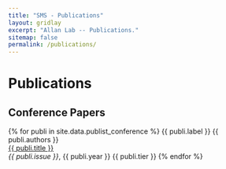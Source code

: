 ```yaml
---
title: "SMS - Publications"
layout: gridlay
excerpt: "Allan Lab -- Publications."
sitemap: false
permalink: /publications/
---
```


<!--
# Submitted
{% for publi in site.data.publist_submit %}
  {{ publi.label }} {{ publi.authors }} <br />
  <em>{{ publi.issue }}</em>, {{ publi.year }}
{% endfor %}
-->

# Publications
<!-- (^ denotes co-first author) -->

## Conference Papers
{% for publi in site.data.publist_conference %}
  {{ publi.label }} {{ publi.authors }} <br />
  <a href="{{ publi.tlink }}">{{ publi.title }}</a> <br />
  <em>{{ publi.issue }}</em>, {{ publi.year }} {{ publi.tier }}
{% endfor %}

<!-- ## Journal Papers
   - {% for publi in site.data.publist_journal %}
   -   {{ publi.label }} {{ publi.authors }} <br />
   -   <a href="{{ publi.tlink }}">{{ publi.title }}</a> <br />
   -   <em>{{ publi.issue }}</em>, {{ publi.year }} {{ publi.tier }}
   - {% endfor %}
   -
   - ## Patents
   - {% for publi in site.data.publist_patent %}
   -   {{ publi.label }} {{ publi.inventors }} <br />
   -   {{ publi.title }} <br />
   -   <em>{{ publi.ptype }} {{ publi.pnum }}</em>, {{ publi.year }} {{ publi.status }}
   - {% endfor %}
   -
   -
   - ## Lectures & Invited Talks
   - {% for publi in site.data.publist_talk %}
   -   {{ publi.label }} {{ publi.title }} <br />
   -   <em>{{ publi.venue }}</em>, {{ publi.year }}
   - {% endfor %}
   -
   -
   - # Dissertation
   - Mitigating Disturbance Errors and Enhancing RMW Performance for PCM <br />
   - Ph.D. Dissertation, Seoul National University, Aug. 2021 <br />
   - Committee: Deog-Kyoon Jeong (Chair), Hyuk-Jae Lee (Advisor), Soojung Ryu, Jangwoo Kim, Jaewoong Sim -->
